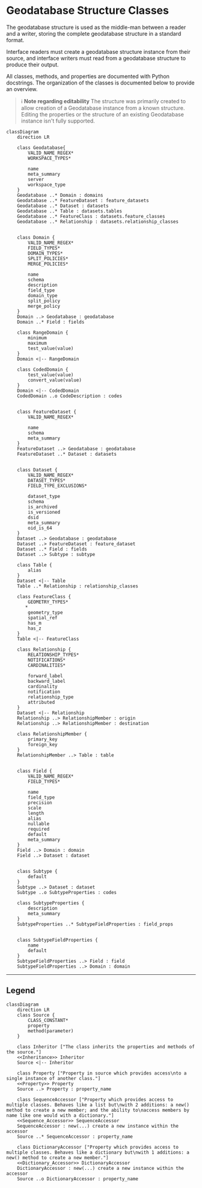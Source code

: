 # Geodatabase Structure Classes

The geodatabase structure is used as the middle-man between a reader and a writer, storing the complete geodatabase structure in a standard format.

Interface readers must create a geodatabase structure instance from their source, and interface writers must read from a geodatabase structure to produce their output.

All classes, methods, and properties are documented with Python docstrings. The organization of the classes is documented below to provide an overview.

> ℹ **Note regarding editability**
> The structure was primarily created to allow creation of a Geodatabase instance from a known structure. Editing the properties or the structure of an existing Geodatabase instance isn't fully supported.

```mermaid
classDiagram
    direction LR

    class Geodatabase{
        VALID_NAME_REGEX*
        WORKSPACE_TYPES*

        name
        meta_summary
        server
        workspace_type
    }
    Geodatabase ..* Domain : domains
    Geodatabase ..* FeatureDataset : feature_datasets
    Geodatabase ..* Dataset : datasets
    Geodatabase ..* Table : datasets.tables
    Geodatabase ..* FeatureClass : datasets.feature_classes
    Geodatabase ..* Relationship : datasets.relationship_classes


    class Domain {
        VALID_NAME_REGEX*
        FIELD_TYPES*
        DOMAIN_TYPES*
        SPLIT_POLICIES*
        MERGE_POLICIES*

        name
        schema
        description
        field_type
        domain_type
        split_policy
        merge_policy
    }
    Domain ..> Geodatabase : geodatabase
    Domain ..* Field : fields

    class RangeDomain {
        minimum
        maximum
        test_value(value)
    }
    Domain <|-- RangeDomain

    class CodedDomain {
        test_value(value)
        convert_value(value)
    }
    Domain <|-- CodedDomain
    CodedDomain ..o CodeDescription : codes


    class FeatureDataset {
        VALID_NAME_REGEX*

        name
        schema
        meta_summary
    }
    FeatureDataset ..> Geodatabase : geodatabase
    FeatureDataset ..* Dataset : datasets


    class Dataset {
        VALID_NAME_REGEX*
        DATASET_TYPES*
        FIELD_TYPE_EXCLUSIONS*

        dataset_type
        schema
        is_archived
        is_versioned
        dsid
        meta_summary
        oid_is_64
    }
    Dataset ..> Geodatabase : geodatabase
    Dataset ..> FeatureDataset : feature_dataset
    Dataset ..* Field : fields
    Dataset ..> Subtype : subtype

    class Table {
        alias
    }
    Dataset <|-- Table
    Table ..* Relationship : relationship_classes

    class FeatureClass {
        GEOMETRY_TYPES*
       *
        geometry_type
        spatial_ref
        has_m
        has_z
    }
    Table <|-- FeatureClass

    class Relationship {
        RELATIONSHIP_TYPES*
        NOTIFICATIONS*
        CARDINALITIES*

        forward_label
        backward_label
        cardinality
        notification
        relationship_type
        attributed
    }
    Dataset <|-- Relationship
    Relationship ..> RelationshipMember : origin
    Relationship ..> RelationshipMember : destination

    class RelationshipMember {
        primary_key
        foreign_key
    }
    RelationshipMember ..> Table : table


    class Field {
        VALID_NAME_REGEX*
        FIELD_TYPES*

        name
        field_type
        precision
        scale
        length
        alias
        nullable
        required
        default
        meta_summary
    }
    Field ..> Domain : domain
    Field ..> Dataset : dataset


    class Subtype {
        default
    }
    Subtype ..> Dataset : dataset
    Subtype ..o SubtypeProperties : codes

    class SubtypeProperties {
        description
        meta_summary
    }
    SubtypeProperties ..* SubtypeFieldProperties : field_props

    
    class SubtypeFieldProperties {
        name
        default
    }
    SubtypeFieldProperties ..> Field : field
    SubtypeFieldProperties ..> Domain : domain

```

---

## Legend

```mermaid
classDiagram
    direction LR
    class Source {
        CLASS_CONSTANT*
        property
        method(parameter)
    }

    class Inheritor ["The class inherits the properties and methods of the source."]
    <<Inheritance>> Inheritor
    Source <|-- Inheritor

    class Property ["Property in source which provides access\nto a single instance of another class."]
    <<Property>> Property
    Source ..> Property : property_name

    class SequenceAccessor ["Property which provides access to multiple classes. Behaves like a list but\nwith 2 additions: a new() method to create a new member; and the ability to\naccess members by name like one would with a dictionary."]
    <<Sequence_Accessor>> SequenceAccessor
    SequenceAccessor : new(...) create a new instance within the accessor
    Source ..* SequenceAccessor : property_name

    class DictionaryAccessor ["Property which provides access to multiple classes. Behaves like a dictionary but\nwith 1 additions: a new() method to create a new member."]
    <<Dictionary_Accessor>> DictionaryAccessor
    DictionaryAccessor : new(...) create a new instance within the accessor
    Source ..o DictionaryAccessor : property_name
```
